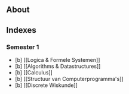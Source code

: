 ## **About**

## **Indexes**
### Semester 1
- [b] [[Logica & Formele Systemen]]
- [b] [[Algorithms & Datastructures]]
- [b] [[Calculus]]
- [b] [[Structuur van Computerprogramma's]]
- [b] [[Discrete Wiskunde]]
